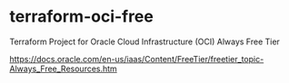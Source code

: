 # terraform-oci-free

Terraform Project for Oracle Cloud Infrastructure (OCI) Always Free Tier

https://docs.oracle.com/en-us/iaas/Content/FreeTier/freetier_topic-Always_Free_Resources.htm
